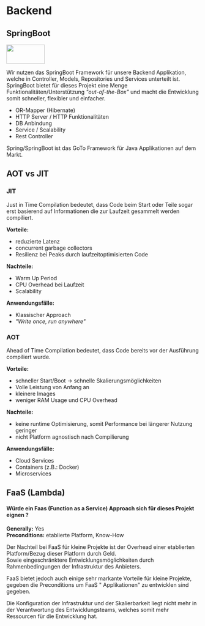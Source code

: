 # Backend

## SpringBoot

<img height="50" src="https://4.bp.blogspot.com/-ou-a_Aa1t7A/W6IhNc3Q0gI/AAAAAAAAD6Y/pwh44arKiuM_NBqB1H7Pz4-7QhUxAgZkACLcBGAs/s1600/spring-boot-logo.png" width="100"/>  

Wir nutzen das SpringBoot Framework für unsere Backend Applikation, welche in Controller, Models, Repositories und
Services unterteilt ist.  
SpringBoot bietet für dieses Projekt eine Menge Funktionalitäten/Unterstützung *"out-of-the-Box"* und macht die
Entwicklung somit schneller, flexibler
und einfacher.

- OR-Mapper (Hibernate)
- HTTP Server / HTTP Funktionalitäten
- DB Anbindung
- Service / Scalability
- Rest Controller

Spring/SpringBoot ist das GoTo Framework für Java Applikationen auf dem Markt.

## AOT vs JIT

### JIT

Just in Time Compilation bedeutet, dass Code beim Start oder Teile sogar erst basierend auf Informationen die zur
Laufzeit gesammelt werden compiliert.

**Vorteile:**

- reduzierte Latenz
- concurrent garbage collectors
- Resilienz bei Peaks durch laufzeitoptimisierten Code

**Nachteile:**

- Warm Up Period
- CPU Overhead bei Laufzeit
- Scalability

**Anwendungsfälle:**

- Klassischer Approach
- *"Write once, run anywhere"*

### AOT

Ahead of Time Compilation bedeutet, dass Code bereits vor der Ausführung compiliert wurde.

**Vorteile:**

- schneller Start/Boot -> schnelle Skalierungsmöglichkeiten
- Volle Leistung von Anfang an
- kleinere Images
- weniger RAM Usage und CPU Overhead

**Nachteile:**

- keine runtime Optimisierung, somit Performance bei längerer Nutzung geringer
- nicht Platform agnostisch nach Compilierung

**Anwendungsfälle:**

- Cloud Services
- Containers (z.B.: Docker)
- Microservices

## FaaS (Lambda)

#### Würde ein Faas (Function as a Service) Approach sich für dieses Projekt eignen ?

**Generally:** Yes  
**Preconditions:** etablierte Platform, Know-How

Der Nachteil bei FaaS für kleine Projekte ist der Overhead einer etablierten Platform/Bezug dieser Platform durch
Geld.  
Sowie eingeschränktere Entwicklungsmöglichkeiten durch Rahmenbedingungen der Infrastruktur des Anbieters.

FaaS bietet jedoch auch einige sehr markante Vorteile für kleine Projekte, gegeben die Preconditions um FaaS "
Applikationen" zu entwicklen sind gegeben.

Die Konfiguration der Infrastruktur und der Skalierbarkeit liegt nicht mehr in der Verantwortung des Entwicklungsteams,
welches somit mehr Ressourcen für die Entwicklung hat.
